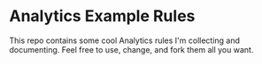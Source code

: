 Analytics Example Rules
=======================

This repo contains some cool Analytics rules I'm collecting and documenting. Feel free to use, change, and fork them all you want.
